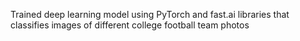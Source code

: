 Trained deep learning model using PyTorch and fast.ai libraries that classifies images of different college football team photos

